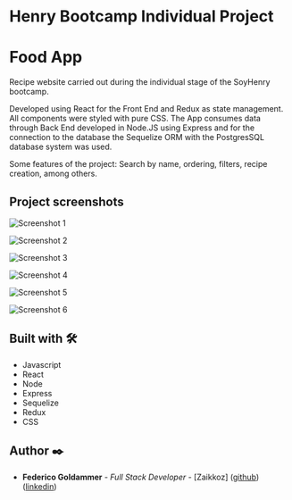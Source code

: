 # Henry Bootcamp Individual Project

# Food App

Recipe website carried out during the individual stage of the SoyHenry bootcamp.  

Developed using React for the Front End and Redux as state management. All components were styled with pure CSS. The App consumes data through Back End developed in Node.JS using Express and for the connection to the database the Sequelize ORM with the PostgresSQL database system was used.

Some features of the project: Search by name, ordering, filters, recipe creation, among others.

## Project screenshots

![Screenshot 1](https://raw.githubusercontent.com/Zaikkoz/PI-Foods-Deploy/main/client/src/assets/cap1.png)

![Screenshot 2](https://raw.githubusercontent.com/Zaikkoz/PI-Foods-Deploy/main/client/src/assets/cap2.png)

![Screenshot 3](https://raw.githubusercontent.com/Zaikkoz/PI-Foods-Deploy/main/client/src/assets/cap3.png)

![Screenshot 4](https://raw.githubusercontent.com/Zaikkoz/PI-Foods-Deploy/main/client/src/assets/cap4.png)

![Screenshot 5](https://raw.githubusercontent.com/Zaikkoz/PI-Foods-Deploy/main/client/src/assets/cap5.png)

![Screenshot 6](https://raw.githubusercontent.com/Zaikkoz/PI-Foods-Deploy/main/client/src/assets/cap6.png)

## Built with 🛠️

* Javascript  
* React   
* Node  
* Express  
* Sequelize  
* Redux
* CSS

## Author ✒️

* **Federico Goldammer** - *Full Stack Developer* - [Zaikkoz] ([github](https://github.com/Zaikkoz)) ([linkedin](https://www.linkedin.com/in/federico-goldammer-084196232/))

